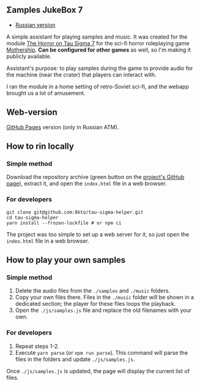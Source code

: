 Σamples JukeBox 7
----
* [Russian version](./README.ru.md)


A simple assistant for playing samples and music. 
It was created for the module [The Horror on Tau Sigma 7](https://www.drivethrurpg.com/product/367968/The-Horror-on-Tau-Sigma-7) for the sci-fi horror roleplaying game [Mothership](https://www.mothershiprpg.com/).
**Can be configured for other games** as well, so I'm making it publicly available.

Assistant's purpose: to play samples during the game to provide audio for the machine (near the crater) that players can interact with.

I ran the module in a home setting of retro-Soviet sci-fi, and the webapp brought us a lot of amusement.


## Web-version
[GitHub Pages](https://8kto.github.io/tau-sigma-helper/) version (only in Russian ATM).


## How to rin locally

### Simple method
Download the repository archive (green button on the [project's GitHub page](https://github.com/8kto/tau-sigma-helper)), extract it, and open the `index.html` file in a web browser.

### For developers
```
git clone git@github.com:8kto/tau-sigma-helper.git
cd tau-sigma-helper
yarn install --frozen-lockfile # or npm ci
```
The project was too simple to set up a web server for it, so just open the `index.html` file in a web browser.


## How to play your own samples

### Simple method
1. Delete the audio files from the `./samples` and `./music` folders.
2. Copy your own files there. Files in the `./music` folder will be shown in a dedicated section; the player for these files loops the playback.
3. Open the `./js/samples.js` file and replace the old filenames with your own.

### For developers
1. Repeat steps 1-2.
2. Execute `yarn parse` (or `npm run parse`). This command will parse the files in the folders and update `./js/samples.js`.

Once `./js/samples.js` is updated, the page will display the current list of files.
